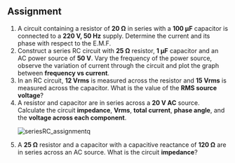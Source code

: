 ## Assignment

<ol>
  <li>
    A circuit containing a resistor of <strong>20 Ω</strong> in series with a <strong>100 µF</strong> capacitor is connected to a <strong>220 V, 50 Hz</strong> supply. Determine the current and its phase with respect to the E.M.F.
  </li>

  <li>
    Construct a series RC circuit with <strong>25 Ω</strong> resistor, <strong>1 µF</strong> capacitor and an AC power source of <strong>50 V</strong>. Vary the frequency of the power source, observe the variation of current through the circuit and plot the graph between <strong>frequency vs current</strong>.
  </li>

  <li>
    In an RC circuit, <strong>12 Vrms</strong> is measured across the resistor and <strong>15 Vrms</strong> is measured across the capacitor. What is the value of the <strong>RMS source voltage</strong>?
  </li>

  <li>
    A resistor and capacitor are in series across a <strong>20 V AC</strong> source. Calculate the circuit <strong>impedance</strong>, <strong>Vrms</strong>, <strong>total current</strong>, <strong>phase angle</strong>, and the <strong>voltage across each component</strong>.
  </li>
  
![seriesRC_assignmentq](https://github.com/user-attachments/assets/8cda7bf5-d40b-4b72-bd37-7b12cbcf979f)


  <li>
    A <strong>25 Ω</strong> resistor and a capacitor with a capacitive reactance of <strong>120 Ω</strong> are in series across an AC source. What is the circuit <strong>impedance</strong>?
  </li>
</ol>



